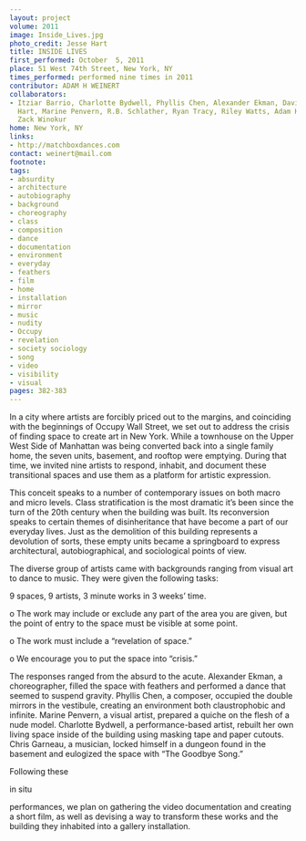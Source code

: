 ```yaml
---
layout: project
volume: 2011
image: Inside_Lives.jpg
photo_credit: Jesse Hart
title: INSIDE LIVES
first_performed: October  5, 2011
place: 51 West 74th Street, New York, NY
times_performed: performed nine times in 2011
contributor: ADAM H WEINERT
collaborators:
- Itziar Barrio, Charlotte Bydwell, Phyllis Chen, Alexander Ekman, David Finch, Mchael
  Hart, Marine Penvern, R.B. Schlather, Ryan Tracy, Riley Watts, Adam H Weinert, and
  Zack Winokur
home: New York, NY
links:
- http://matchboxdances.com
contact: weinert@mail.com
footnote: 
tags:
- absurdity
- architecture
- autobiography
- background
- choreography
- class
- composition
- dance
- documentation
- environment
- everyday
- feathers
- film
- home
- installation
- mirror
- music
- nudity
- Occupy
- revelation
- society sociology
- song
- video
- visibility
- visual
pages: 382-383
---
```


In a city where artists are forcibly priced out to the margins, and coinciding with the beginnings of Occupy Wall Street, we set out to address the crisis of finding space to create art in New York. While a townhouse on the Upper West Side of Manhattan was being converted back into a single family home, the seven units, basement, and rooftop were emptying. During that time, we invited nine artists to respond, inhabit, and document these transitional spaces and use them as a platform for artistic expression. 

This conceit speaks to a number of contemporary issues on both macro and micro levels. Class stratification is the most dramatic it’s been since the turn of the 20th century when the building was built. Its reconversion speaks to certain themes of disinheritance that have become a part of our everyday lives. Just as the demolition of this building represents a devolution of sorts, these empty units became a springboard to express architectural, autobiographical, and sociological points of view. 

The diverse group of artists came with backgrounds ranging from visual art to dance to music. They were given the following tasks: 

9 spaces, 9 artists, 3 minute works in 3 weeks’ time. 

o	The work may include or exclude any part of the area you are given, 	but the point of entry to the space must be visible at some point. 

o	The work must include a “revelation of space.”

o	We encourage you to put the space into “crisis.”

The responses ranged from the absurd to the acute. Alexander Ekman, a choreographer, filled the space with feathers and performed a dance that seemed to suspend gravity. Phyllis Chen, a composer, occupied the double mirrors in the vestibule, creating an environment both claustrophobic and infinite. Marine Penvern, a visual artist, prepared a quiche on the flesh of a nude model. Charlotte Bydwell, a performance-based artist, rebuilt her own living space inside of the building using masking tape and paper cutouts. Chris Garneau, a musician, locked himself in a dungeon found in the basement and eulogized the space with “The Goodbye Song.”

Following these 

in situ

 performances, we plan on gathering the video documentation and creating a short film, as well as devising a way to transform these works and the building they inhabited into a gallery installation.
